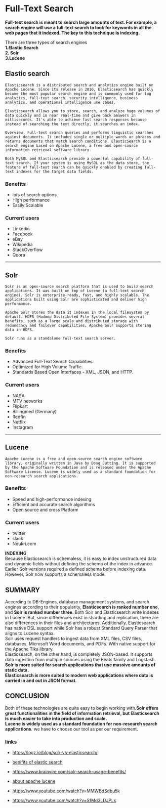 
# Full-Text Search

**Full-text search is meant to search large amounts of text. For example, a search engine will use a full-text search to look for keywords in all the web pages that it indexed. The key to this technique is indexing.**

There are three types of search engines  
    **1.Elastic Search  
    2. Solr  
    3.Lucene**

## Elastic search
    Elasticsearch is a distributed search and analytics engine built on Apache Lucene. Since its release in 2010, Elasticsearch has quickly become the most popular search engine and is commonly used for log analytics, full-text search, security intelligence, business analytics, and operational intelligence use cases.

    Elasticsearch allows you to store, search, and analyze huge volumes of data quickly and in near real-time and give back answers in milliseconds. It's able to achieve fast search responses because instead of searching the text directly, it searches an index.

    Overview. Full-text search queries and performs linguistic searches against documents. It includes single or multiple words or phrases and returns documents that match search conditions. ElasticSearch is a search engine based on Apache Lucene, a free and open-source information retrieval software library.
    
    Both MySQL and Elasticsearch provide a powerful capability of full-text search. If your system is using MySQL as the data store, the feature of full-text search can be quickly enabled by creating full-text indexes for the target data fields.

### Benefits 
- lots of search options
- High performance
- Easily Scalable  

### Current users
- Linkedin
- Facebook
- eBay
- Wikipedia
- StackOverflow
- Quora

***
## Solr

    Solr is an open-source search platform that is used to build search applications. It was built on top of Lucene (a full-text search engine). Solr is enterprise-ready, fast, and highly scalable. The applications built using Solr are sophisticated and deliver high performance.   

    Apache Solr stores the data it indexes in the local filesystem by default. HDFS (Hadoop Distributed File System) provides several benefits, such as a large scale and distributed storage with redundancy and failover capabilities. Apache Solr supports storing data in HDFS.

    Solr runs as a standalone full-text search server.

### Benefits 
- Advanced Full-Text Search Capabilities. 
- Optimized for High Volume Traffic. 
- Standards Based Open Interfaces - XML, JSON, and HTTP.

### Current users
 - NASA
 - MTV networks
 - Flipkart
 - Billingmed (Germany)
 - Redfin
 - Netflix
 - Instagram

***

## Lucene
    Apache Lucene is a free and open-source search engine software library, originally written in Java by Doug Cutting. It is supported by the Apache Software Foundation and is released under the Apache Software License. Lucene is widely used as a standard foundation for non-research search applications.

### Benefits 
- Speed and high-performance indexing    
- Efficient and accurate search algorithms
- Open source and cross Platform

### Current users
- twitter
- slack
- Noukri.com

**INDEXING**  
Because Elasticsearch is schemaless, it is easy to index unstructured data and dynamic fields without defining the schema of the index in advance. Earlier Solr versions required a defined schema before indexing data. However, Solr now supports a schemaless mode.

## SUMMARY  
According to DB-Engines, database management systems, and search engines according to their popularity, **Elasticsearch is ranked number one**, and **Solr is ranked number three**.
Both Solr and Elasticsearch write indexes in Lucene. But, since differences exist in sharding and replication, there are also differences in their files and architectures. Additionally, Elasticsearch has native DSL support while Solr has a robust Standard Query Parser that aligns to Lucene syntax.  
Solr uses request handlers to ingest data from XML files, CSV files, databases, Microsoft Word documents, and PDFs. With native support for the Apache Tika library.  
Elasticsearch, on the other hand, is completely JSON-based. It supports data ingestion from multiple sources using the Beats family and Logstash.  
**Solr is more suited for search applications that use massive amounts of static data.**  
**Elasticsearch is more suited to modern web applications where data is carried in and out in JSON format.**  

## CONCLUSION   
Both of these technologies are quite easy to begin working with.**Solr offers great functionalities in the field of information retrieval, but Elasticsearch is much easier to take into production and scale.**  
**Lucene is widely used as a standard foundation for non-research search applications.**
we have to choose our tool as per our requirement.




### links  
- https://logz.io/blog/solr-vs-elasticsearch/

- [benifits of elastic search](https://www.google.com/search?q=benefits+of+elasticsearch&sxsrf=ALiCzsapkV58G5Pkd3nlZr9zrX4_y3T6IQ%3A1664214959984&ei=r-cxY5PbO7yx4-EPne2qsAI&oq=benifits&gs_lcp=Cgdnd3Mtd2l6EAMYADIFCAAQkQIyBQgAEJECMgUIABCRAjIFCAAQkQIyBQgAEJECMgcIABCxAxAKMggIABCxAxCDATIHCAAQsQMQCjIECAAQCjIKCAAQsQMQgwEQCjoHCCMQ6gIQJzoECCMQJzoLCAAQgAQQsQMQgwE6EQguEIAEELEDEIMBEMcBENEDOgsILhCABBCxAxCDAToECAAQQzoICAAQgAQQsQM6CwguEIAEELEDENQCOg4ILhCxAxCDARDHARDRAzoOCC4QgAQQsQMQxwEQ0QM6BQgAEIAEOgUILhCABDoICC4QgAQQsQM6DgguEIAEELEDEIMBENQCOgcIABCABBAKSgQIQRgASgQIRhgAUNsIWKcXYNAoaAFwAHgAgAHEAYgBhwqSAQMwLjiYAQCgAQGwAQrAAQE&sclient=gws-wiz)
- https://www.brainvire.com/solr-search-usage-benefits/
- [about apache lucene](https://www.goodworklabs.com/three-important-benefits-of-apache-lucene-in-search-engine-technology-goodworklabs/)
- https://www.youtube.com/watch?v=MMWBdSdbu5k
- https://www.youtube.com/watch?v=S1Md3LDJPLs


